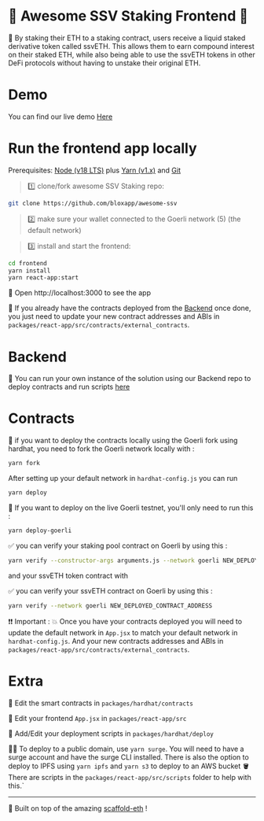 # 🥩 Awesome SSV Staking Frontend 🥩

🚀 By staking their ETH to a staking contract, users receive a liquid staked derivative token called ssvETH. This allows them to earn compound interest on their staked ETH, while also being able to use the ssvETH tokens in other DeFi protocols without having to unstake their original ETH.

# Demo 

You can find our live demo [Here](https://awesome-ssv-staking.surge.sh)

# Run the frontend app locally

Prerequisites: [Node (v18 LTS)](https://nodejs.org/en/download/) plus [Yarn (v1.x)](https://classic.yarnpkg.com/en/docs/install/) and [Git](https://git-scm.com/downloads)

> 1️⃣ clone/fork  awesome SSV Staking repo:

```bash
git clone https://github.com/bloxapp/awesome-ssv
```
> 2️⃣ make sure your wallet connected to the Goerli network (5) (the default network)

> 3️⃣ install and start the frontend:

```bash
cd frontend
yarn install
yarn react-app:start
```
📱 Open http://localhost:3000 to see the app

🎉 If you already have the contracts deployed from the [Backend](https://github.com/bloxapp/awesome-ssv/blob/backend/RUN_THIS_REPO.md) once done, you just need to update your new contract addresses and ABIs in `packages/react-app/src/contracts/external_contracts`.

# Backend   

🚀 You can run your own instance of the solution using our Backend repo to deploy contracts and run scripts [here](https://github.com/bloxapp/awesome-ssv/blob/backend/RUN_THIS_REPO.md) 

# Contracts

🚨 if you want to deploy the contracts locally using the Goerli fork using hardhat, you need to fork the Goerli network locally with :

```bash
yarn fork
```
After setting up your default network in `hardhat-config.js` you can run 

```bash
yarn deploy
```

🚨 If you want to deploy on the live Goerli testnet, you'll only need to run this :

```bash
yarn deploy-goerli
```

✅ you can verify your staking pool contract on Goerli by using this : 

```bash
yarn verify --constructor-args arguments.js --network goerli NEW_DEPLOYED_CONTRACT_ADDRESS
```
and your ssvETH token contract with 

✅ you can verify your ssvETH contract on Goerli by using this : 

```bash
yarn verify --network goerli NEW_DEPLOYED_CONTRACT_ADDRESS
```

❗❗ Important : 
💥 Once you have your contracts deployed you will need to update the default network in `App.jsx` to match your default network in `hardhat-config.js`. And your new contracts addresses and ABIs in `packages/react-app/src/contracts/external_contracts`.

# Extra

🔏 Edit the smart contracts in `packages/hardhat/contracts`

📝 Edit your frontend `App.jsx` in `packages/react-app/src`

💼 Add/Edit your deployment scripts in `packages/hardhat/deploy`

🚨📡 To deploy to a public domain, use `yarn surge`. You will need to have a surge account and have the surge CLI installed. There is also the option to deploy to IPFS using `yarn ipfs` and `yarn s3` to deploy to an AWS bucket 🪣 There are scripts in the `packages/react-app/src/scripts` folder to help with this.`

---

🙏 Built on top of the amazing [scaffold-eth](https://github.com/scaffold-eth/scaffold-eth) !



